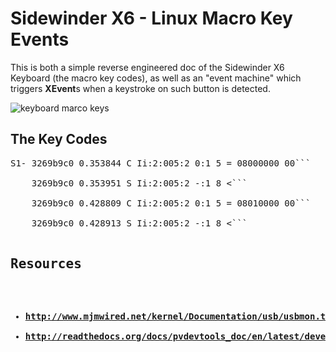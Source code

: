 Sidewinder X6 - Linux Macro Key Events
======================================
This is both a simple reverse engineered doc of the Sidewinder X6 Keyboard (the macro key codes),
as well as an "event machine" which triggers **XEvent**s when a keystroke on such button is detected.

<img src="https://github.com/ktoso/sidewinder-x6-linux-macro-key-events/raw/master/sidewinder-x6-macro-keys.jpg" alt="keyboard marco keys"/>

The Key Codes
-----------

<pre>
S1- 3269b9c0 0.353844 C Ii:2:005:2 0:1 5 = 08000000 00```<br/>
    3269b9c0 0.353951 S Ii:2:005:2 -:1 8 <```<br/>
    3269b9c0 0.428809 C Ii:2:005:2 0:1 5 = 08010000 00```<br/>
    3269b9c0 0.428913 S Ii:2:005:2 -:1 8 <```<b
S2 
S3
S4
S5
S6
S7
S8
S9
S10
S11
S12
S13
S14
S15
S16
S17
S18
S19
S20
S21
S22
S23
S24
S25
S26
S27
S28
S29
S30
</pre>

Resources
---------

* http://www.mjmwired.net/kernel/Documentation/usb/usbmon.txt
* http://readthedocs.org/docs/pvdevtools_doc/en/latest/devel/drivers/usb/usb_tools/linux/usbmon_helper/usbmon.html

